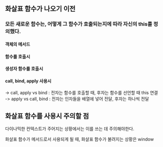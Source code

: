 ## 화살표 함수가 나오기 이전
### 모든 새로운 함수는, 어떻게 그 함수가 호출되는지에 따라 자신의 this를 정의했다.

#### 객체의 메서드
#### 함수를 호출시
#### 생성자 함수를 호출시
#### call, bind, apply 사용시
-> call, apply vs bind : 전자는 함수를 호출할 때, 후자는 함수를 선언할 때 this 연결
-> apply vs call, bind : 전자는 인자들을 배열에 넣어 전달, 후자는 하나씩 전달

## 화살표 함수를 사용시 주의할 점
다이나믹한 컨텍스트가 주어지는 상황에서는 이를 쓰는 데 주의해야한다.

화살표 함수가 메서드로서 사용되게 될 때, 화살표 함수가 불려지는 상황은 window 
